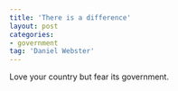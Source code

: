 ```yaml
---
title: 'There is a difference'
layout: post
categories:
- government
tag: 'Daniel Webster'
---
```


Love your country but fear its government.